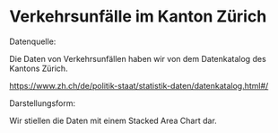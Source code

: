 # Verkehrsunfälle im Kanton Zürich

Datenquelle:

Die Daten von Verkehrsunfällen haben wir von dem Datenkatalog des Kantons Zürich.

https://www.zh.ch/de/politik-staat/statistik-daten/datenkatalog.html#/

Darstellungsform:

Wir stiellen die Daten mit einem Stacked Area Chart dar.
